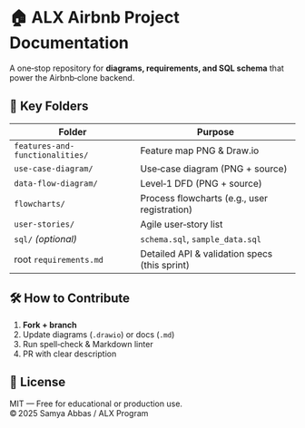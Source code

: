 # 🏠 ALX Airbnb Project Documentation

A one‑stop repository for **diagrams, requirements, and SQL schema** that power the Airbnb‑clone backend.

## 📂 Key Folders

| Folder | Purpose |
|--------|---------|
| `features-and-functionalities/` | Feature map PNG & Draw.io |
| `use-case-diagram/`            | Use‑case diagram (PNG + source) |
| `data-flow-diagram/`           | Level‑1 DFD (PNG + source) |
| `flowcharts/`                  | Process flowcharts (e.g., user registration) |
| `user-stories/`                | Agile user‑story list |
| `sql/` *(optional)*            | `schema.sql`, `sample_data.sql` |
| root `requirements.md`         | Detailed API & validation specs (this sprint) |

## 🛠 How to Contribute

1. **Fork + branch**  
2. Update diagrams (`.drawio`) or docs (`.md`)  
3. Run spell‑check & Markdown linter  
4. PR with clear description

## 📜 License

MIT — Free for educational or production use.  
© 2025 Samya Abbas / ALX Program

